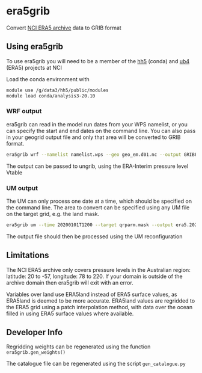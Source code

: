# era5grib
Convert [NCI ERA5 archive](http://climate-cms.wikis.unsw.edu.au/ERA5) data to GRIB format

## Using era5grib

To use era5grib you will need to be a member of the [hh5](https://my.nci.org.au/mancini/project/hh5/join) (conda) and [ub4](https://my.nci.org.au/mancini/project/ub4/join) (ERA5) projects at NCI

Load the conda environment with
```bash
module use /g/data3/hh5/public/modules
module load conda/analysis3-20.10
```

### WRF output

era5grib can read in the model run dates from your WPS namelist, or you can specify the start and end dates on the command line.
You can also pass in your geogrid output file and only that area will be converted to GRIB format.

```bash
era5grib wrf --namelist namelist.wps --geo geo_em.d01.nc --output GRIBFILE.AAA
```

The output can be passed to ungrib, using the ERA-Interim pressure level Vtable

### UM output

The UM can only process one date at a time, which should be specified on the command line.
The area to convert can be specified using any UM file on the target grid, e.g. the land mask.

```bash
era5grib um --time 20200101T1200 --target qrparm.mask --output era5.20200101T1200.grib
```

The output file should then be processed using the UM reconfiguration

## Limitations

The NCI ERA5 archive only covers pressure levels in the Australian region: latitude: 20 to -57, longitude: 78 to 220.
If your domain is outside of the archive domain then era5grib will exit with an error.

Variables over land use ERA5land instead of ERA5 surface values, as ERA5land is deemed to be more accurate.
ERA5land values are regridded to the ERA5 grid using a patch interpolation method, with data over the ocean filled in using ERA5 surface values where available.

## Developer Info

Regridding weights can be regenerated using the function `era5grib.gen_weights()`

The catalogue file can be regenerated using the script `gen_catalogue.py`

